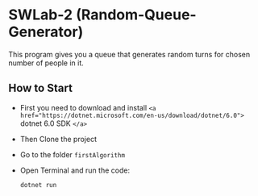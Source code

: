 # SWLab-2 (Random-Queue-Generator)

This program gives you a queue that generates random turns for chosen number of people in it.

## How to Start

* First you need to download and install `<a href="https://dotnet.microsoft.com/en-us/download/dotnet/6.0">` dotnet 6.0 SDK `</a>`
* Then Clone the project
* Go to the folder `firstAlgorithm`
* Open Terminal and run the code:

  ```
  dotnet run
  ```
